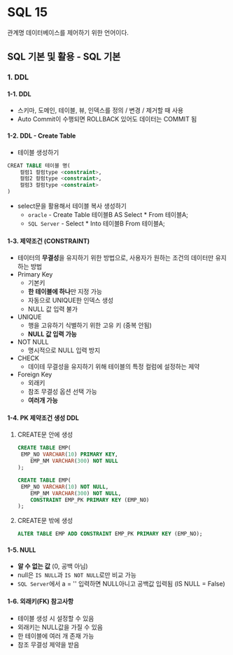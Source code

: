 # SQL 15

관계명 데이터베이스를 제어하기 위한 언어이다.

## SQL 기본 및 활용 - SQL 기본

### 1. DDL

#### 1-1. DDL

- 스키마, 도메인, 테이블, 뷰, 인덱스를 정의 / 변경 / 제거할 때 사용
- Auto Commit이 수행되면 ROLLBACK 있어도 데이터는 COMMIT 됨

#### 1-2. DDL - Create Table

- 테이블 생성하기

```sql
CREAT TABLE 테이블 명(
	컬럼1 컬럼type <constraint>,
    컬럼2 컬럼type <constraint>,
    컬럼3 컬럼type <constraint>
)
```

- select문을 활용해서 테이블 복사 생성하기
  - `oracle` - Create Table 테이블B AS Select * From 테이블A;
  - `SQL Server` - Select * Into 테이블B From 테이블A;

#### 1-3. 제약조건 (CONSTRAINT)

- 테이터의 **무결성**을 유지하기 위한 방법으로, 사용자가 원하는 조건의 데이터만 유지하는 방법
- Primary Key
  - 기본키
  - **한 테이블에 하나**만 지정 가능
  - 자동으로 UNIQUE한 인덱스 생성
  - NULL 값 입력 불가
- UNIQUE
  - 행을 고유하기 식별하기 위한 고유 키 (중복 안됨)
  - **NULL 값 입력 가능**
- NOT NULL
  - 명시적으로 NULL 입력 방지
- CHECK
  - 데이테 무결성을 유지하기 위해 테이블의 특정 컬럼에 설정하는 제약
- Foreign Key
  - 외래키
  - 참조 무결성 옵션 선택 가능
  - **여러개 가능**

#### 1-4. PK 제약조건 생성 DDL

1. CREATE문 안에 생성

   ```sql
   CREATE TABLE EMP(
   	EMP_NO VARCHAR(10) PRIMARY KEY,
       EMP_NM VARCHAR(300) NOT NULL
   );
   ```

   ```sql
   CREATE TABLE EMP(
   	EMP_NO VARCHAR(10) NOT NULL,
       EMP_NM VARCHAR(300) NOT NULL,
       CONSTRAINT EMP_PK PRIMARY KEY (EMP_NO)
   );
   ```

2. CREATE문 밖에 생성

   ```sql
   ALTER TABLE EMP ADD CONSTRAINT EMP_PK PRIMARY KEY (EMP_NO);
   ```

#### 1-5. NULL

- **알 수 없는 값** (0, 공백 아님)
- null은 `IS NULL`과 `IS NOT NULL`로만 비교 가능
- `SQL Server`에서 a = '' 입력하면 NULL아니고 공백값 입력됨 (IS NULL = False)

#### 1-6. 외래키(FK) 참고사항

- 테이블 생성 시 설정할 수 있음
- 외래키는 NULL값을 가질 수 있음
- 한 테이블에 여러 개 존재 가능
- 참조 무결성 제약을 받음
